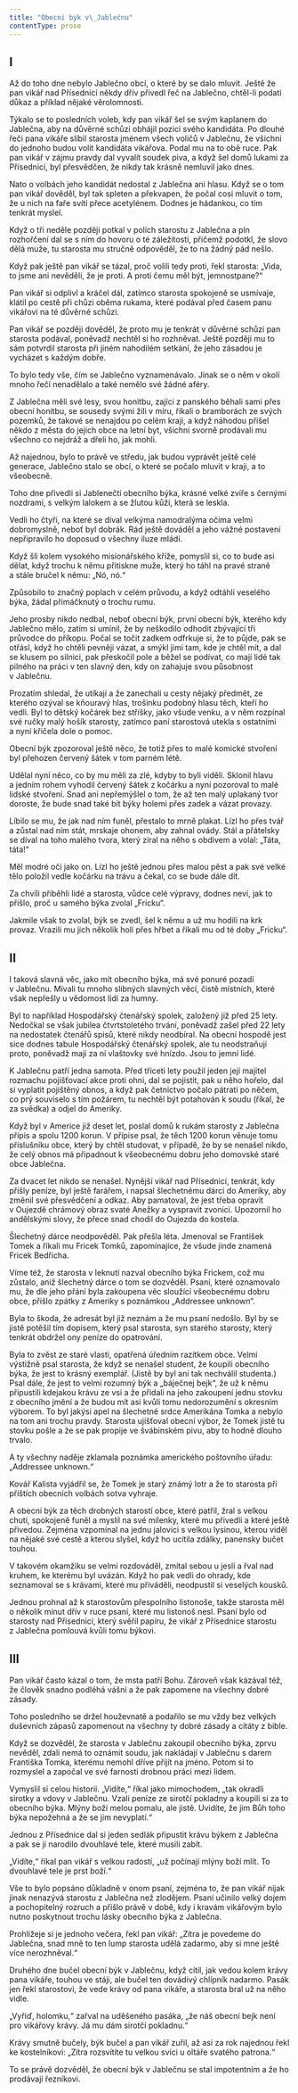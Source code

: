 ```yaml
---
title: "Obecní býk v\_Jablečnu"
contentType: prose
---
```


## I

  

Až do toho dne nebylo Jablečno obcí, o které by se dalo mluvit. Ještě že pan vikář nad Přísednicí někdy dřív přivedl řeč na Jablečno, chtěl-li podati důkaz a příklad nějaké věrolomnosti.

Týkalo se to posledních voleb, kdy pan vikář šel se svým kaplanem do Jablečna, aby na důvěrné schůzi obhájil pozici svého kandidáta. Po dlouhé řeči pana vikáře slíbil starosta jménem všech voličů v Jablečnu, že všichni do jednoho budou volit kandidáta vikářova. Podal mu na to obě ruce. Pak pan vikář v zájmu pravdy dal vyvalit soudek piva, a když šel domů lukami za Přísednicí, byl přesvědčen, že nikdy tak krásně nemluvil jako dnes.

Nato o volbách jeho kandidát nedostal z Jablečna ani hlasu. Když se o tom pan vikář dověděl, byl tak spleten a překvapen, že počal cosi mluvit o tom, že u nich na faře svítí přece acetylénem. Dodnes je hádankou, co tím tenkrát myslel.

Když o tři neděle později potkal v polích starostu z Jablečna a pln rozhořčení dal se s ním do hovoru o té záležitosti, přičemž podotkl, že slovo dělá muže, tu starosta mu stručně odpověděl, že to na žádný pád nešlo.

Když pak ještě pan vikář se tázal, proč volili tedy proti, řekl starosta: „Vida, to jsme ani nevěděli, že je proti. A proti čemu měl být, jemnostpane?“

Pan vikář si odplivl a kráčel dál, zatímco starosta spokojeně se usmívaje, klátil po cestě při chůzi oběma rukama, které podával před časem panu vikářovi na té důvěrné schůzi.

Pan vikář se později dověděl, že proto mu je tenkrát v důvěrné schůzi pan starosta podával, poněvadž nechtěl si ho rozhněvat. Ještě později mu to sám potvrdil starosta při jiném nahodilém setkání, že jeho zásadou je vycházet s každým dobře.

To bylo tedy vše, čím se Jablečno vyznamenávalo. Jinak se o něm v okolí mnoho řečí nenadělalo a také nemělo své žádné aféry.

Z Jablečna měli své lesy, svou honitbu, zajíci z panského bě­hali sami přes obecní honitbu, se sousedy svými žili v míru, říkali o bramborách ze svých pozemků, že takové se nenajdou po celém kraji, a když náhodou přišel někdo z města do jejich obce na letní byt, všichni svorně prodávali mu všechno co nejdráž a dřeli ho, jak mohli.

Až najednou, bylo to právě ve středu, jak budou vyprávět ještě celé generace, Jablečno stalo se obcí, o které se počalo mluvit v kraji, a to všeobecně.

Toho dne přivedli si Jablenečtí obecního býka, krásné velké zvíře s černými nozdrami, s velkým lalokem a se žlutou kůží, která se leskla.

Vedli ho čtyři, na které se díval velkýma namodralýma očima velmi dobromyslně, neboť byl dobrák. Rád ještě dováděl a jeho vážné postavení nepřipravilo ho doposud o všechny iluze mládí.

Když šli kolem vysokého misionářského kříže, pomyslil si, co to bude asi dělat, když trochu k němu přitiskne muže, který ho táhl na pravé straně a stále bručel k němu: „Nó, nó.“

Způsobilo to značný poplach v celém průvodu, a když odtáhli veselého býka, žádal přimáčknutý o trochu rumu.

Jeho prosby nikdo nedbal, neboť obecní býk, první obecní býk, kterého kdy Jablečno mělo, zatím si umínil, že by neškodilo odhodit zbývající tři průvodce do příkopu. Počal se točit zadkem odfrkuje si, že to půjde, pak se otřásl, když ho chtěli pevněji vázat, a smýkl jimi tam, kde je chtěl mít, a dal se klusem po silnici, pak přeskočil pole a běžel se podívat, co mají lidé tak pilného na práci v ten slavný den, kdy on zahajuje svou působnost v Jablečnu.

Prozatím shledal, že utíkají a že zanechali u cesty nějaký předmět, ze kterého ozýval se kňouravý hlas, trošinku podobný hlasu těch, kteří ho vedli. Byl to dětský kočárek bez stříšky, jako všude venku, a v něm rozpínal své ručky malý hošík starosty, zatímco paní starostová utekla s ostatními a nyní křičela dole o pomoc.

Obecní býk zpozoroval ještě něco, že totiž přes to malé komické stvoření byl přehozen červený šátek v tom parném létě.

Udělal nyní něco, co by mu měli za zlé, kdyby to byli viděli. Sklonil hlavu a jedním rohem vyhodil červený šátek z kočárku a nyní pozoroval to malé lidské stvoření. Snad ani nepřemýšlel o tom, že až ten malý uplakaný tvor doroste, že bude snad také bít býky holemi přes zadek a vázat provazy.

Líbilo se mu, že jak nad ním funěl, přestalo to mrně plakat. Lízl ho přes tvář a zůstal nad ním stát, mrskaje ohonem, aby zahnal ovády. Stál a přátelsky se díval na toho malého tvora, který zíral na něho s obdivem a volal: „Táta, táta!“

Měl modré oči jako on. Lízl ho ještě jednou přes malou pěst a pak své velké tělo položil vedle kočárku na trávu a čekal, co se bude dále dít.

Za chvíli přiběhli lidé a starosta, vůdce celé výpravy, dodnes neví, jak to přišlo, proč u samého býka zvolal „Fricku“.

Jakmile však to zvolal, býk se zvedl, šel k němu a už mu hodili na krk provaz. Vrazili mu jich několik holí přes hřbet a říkali mu od té doby „Fricku“.

## II

  

I taková slavná věc, jako mít obecního býka, má své ponuré pozadí v Jablečnu. Mívali tu mnoho slibných slavných věcí, čistě místních, které však nepřešly u vědomost lidí za humny.

Byl to například Hospodářský čtenářský spolek, založený již před 25 lety. Nedočkal se však jubilea čtvrtstoletého trvání, poněvadž zašel před 22 lety na nedostatek čtenářů spisů, které nikdy neodbíral. Na obecní hospodě jest sice dodnes tabule Hospodářský čtenářský spolek, ale tu neodstraňují proto, poněvadž mají za ní vlaštovky své hnízdo. Jsou to jemní lidé.

K Jablečnu patří jedna samota. Před třiceti lety použil jeden její majitel rozmachu pojišťovací akce proti ohni, dal se pojistit, pak u něho hořelo, dal si vyplatit pojištěný obnos, a když pak četnictvo počalo pátrati po něčem, co prý souviselo s tím požárem, tu nechtěl být potahován k soudu (říkal, že za svědka) a odjel do Ameriky.

Když byl v Americe již deset let, poslal domů k rukám starosty z Jablečna přípis a spolu 1200 korun. V přípise psal, že těch 1200 korun věnuje tomu příslušníku obce, který by chtěl studovat, v případě, že by se nenašel nikdo, že celý obnos má připadnout k všeobecnému dobru jeho domovské staré obce Jablečna.

Za dvacet let nikdo se nenašel. Nynější vikář nad Přísednicí, tenkrát, kdy přišly peníze, byl ještě farářem, i napsal šlechetnému dárci do Ameriky, aby změnil své přesvědčení a odkaz. Aby pamatoval, že jest třeba opravit v Oujezdě chrámový obraz svaté Anežky a vyspravit zvonici. Upozornil ho andělskými slovy, že přece snad chodil do Oujezda do kostela.

Šlechetný dárce neodpověděl. Pak přešla léta. Jmenoval se Fran­tišek Tomek a říkali mu Fricek Tomků, zapomínajíce, že všude jinde znamená Fricek Bedřicha.

Víme též, že starosta v leknutí nazval obecního býka Frickem, což mu zůstalo, aniž šlechetný dárce o tom se dozvěděl. Psaní, které oznamovalo mu, že dle jeho přání byla zakoupena věc sloužící všeobecnému dobru obce, přišlo zpátky z Ameriky s poznámkou „Addressee unknown“.

Byla to škoda, že adresát byl již neznám a že mu psaní nedošlo. Byl by se jistě potěšil tím dopisem, který psal starosta, syn starého starosty, který tenkrát obdržel ony peníze do opatrování.

Byla to zvěst ze staré vlasti, opatřená úředním razítkem obce. Velmi výstižně psal starosta, že když se nenašel student, že koupili obecního býka, že jest to krásný exemplář. (Jistě by byl ani tak nechválil studenta.) Psal dále, že jest to velmi rozumný býk a „báječnej bejk“, že už k němu připustili kdejakou krávu ze vsi a že přidali na jeho zakoupení jednu stovku z obecního jmění a že budou mít asi kvůli tomu nedorozumění s okresním výborem. To byl jakýsi apel na šlechetné srdce Amerikána Tomka a nebylo na tom ani trochu pravdy. Starosta ujišťoval obecní výbor, že Tomek jistě tu stovku pošle a že se pak propije ve švábinském pivu, aby to hodně dlouho trvalo.

A ty všechny naděje zklamala poznámka amerického poštovního úřadu: „Addressee unknown.“

Kovář Kalista vyjádřil se, že Tomek je starý známý lotr a že to starosta při příštích obecních volbách sotva vyhraje.

A obecní býk za těch drobných starostí obce, které patřil, žral s velkou chutí, spokojeně funěl a myslil na své milenky, které mu přivedli a které ještě přivedou. Zejména vzpomínal na jednu jalovici s velkou lysinou, kterou viděl na nějaké své cestě a kterou slyšel, když ho ucítila zdálky, panensky bučet touhou.

V takovém okamžiku se velmi rozdováděl, zmítal sebou u jeslí a řval nad kruhem, ke kterému byl uvázán. Když ho pak vedli do ohrady, kde seznamoval se s krávami, které mu přiváděli, neodpustil si veselých kousků.

Jednou prohnal až k starostovům přespolního listonoše, takže starosta měl o několik minut dřív v ruce psaní, které mu listonoš nesl. Psaní bylo od starosty nad Přísednicí, který svěřil papíru, že vikář z Přísednice starostu z Jablečna pomlouvá kvůli tomu býkovi.

## III

  

Pan vikář často kázal o tom, že msta patří Bohu. Zároveň však kázával též, že člověk snadno podléhá vášni a že pak zapomene na všechny dobré zásady.

Toho posledního se držel houževnatě a podařilo se mu vždy bez velkých duševních zápasů zapomenout na všechny ty dobré zásady a citáty z bible.

Když se dozvěděl, že starosta v Jablečnu zakoupil obecního býka, zprvu nevěděl, zdali nemá to oznámit soudu, jak nakládají v Jablečnu s darem Františka Tomka, kterému nemohl dříve přijít na jméno. Potom si to rozmyslel a započal ve své farnosti drobnou práci mezi lidem.

Vymyslil si celou historii. „Vidíte,“ říkal jako mimochodem, „tak okradli sirotky a vdovy v Jablečnu. Vzali peníze ze sirotčí pokladny a koupili si za to obecního býka. Mlýny boží melou pomalu, ale jistě. Uvidíte, že jim Bůh toho býka nepožehná a že se jim nevyplatí.“

Jednou z Přísednice dal si jeden sedlák připustit krávu býkem z Jablečna a pak se jí narodilo dvouhlavé tele, které musili zabít.

„Vidíte,“ říkal pan vikář s velkou radostí, „už počínají mlýny boží mlít. To dvouhlavé tele je prst boží.“

Vše to bylo popsáno důkladně v onom psaní, zejména to, že pan vikář nijak jinak nenazývá starostu z Jablečna než zlodějem. Psaní učinilo velký dojem a pochopitelný rozruch a přišlo právě v době, kdy i kravám vikářovým bylo nutno poskytnout trochu lásky obecního býka z Jablečna.

Prohlížeje si je jednoho večera, řekl pan vikář: „Zítra je povedeme do Jablečna, snad mně to ten lump starosta udělá zadarmo, aby si mne ještě více nerozhněval.“

Druhého dne bučel obecní býk v Jablečnu, když cítil, jak vedou kolem krávy pana vikáře, touhou ve stáji, ale bučel ten dovádivý chlípník nadarmo. Pasák jen řekl starostovi, že vede krávy od pana vikáře, a starosta bral už na něho vidle.

„Vyřiď, holomku,“ zařval na uděšeného pasáka, „že náš obecní bejk není pro vikářovy krávy. Já mu dám sirotčí pokladnu.“

Krávy smutně bučely, býk bučel a pan vikář zuřil, až asi za rok najednou řekl ke kostelníkovi: „Zítra rozsvítíte tu velkou svíci u oltá­ře svatého patrona.“

To se právě dozvěděl, že obecní býk v Jablečnu se stal impotentním a že ho prodávají řezníkovi.
